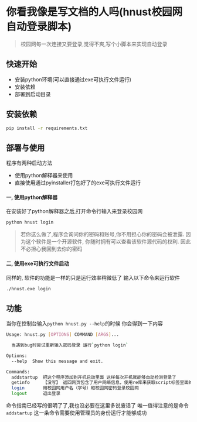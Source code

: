 # 你看我像是写文档的人吗(hnust校园网自动登录脚本)
> 校园网每一次连接又要登录,觉得不爽,写个小脚本来实现自动登录
## 快速开始
- 安装python环境(可以直接通过exe可执行文件运行)
- 安装依赖
- 部署到启动目录   

## 安装依赖
```bash
pip install -r requirements.txt
```
## 部署与使用
程序有两种启动方法
* 使用python解释器来使用
* 直接使用通过pyinstaller打包好了的exe可执行文件运行

#### 一, 使用python解释器
在安装好了python解释器之后,打开命令行输入来登录校园网

```bash
python hnust login
```
> 若你这么做了,程序会询问你的密码和账号,你不用担心你的密码会被泄露.
> 因为这个软件是一个开源软件, 你随时拥有可以查看该软件源代码的权利.
> 因此不必担心我回到去你的密码

#### 二, 使用exe可执行文件启动
同样的, 软件的功能是一样的只是运行效率稍微低了
输入以下命令来运行软件
```bash
./hnust.exe login
```

## 功能
当你在控制台输入```python hnust.py --help```的时候
你会得到一下内容
```bash
Usage: hnust.py [OPTIONS] COMMAND [ARGS]...

  当遇到bug时尝试重新输入密码登录 运行`python login`

Options:
  --help  Show this message and exit.

Commands:
  addstartup  把这个程序添加到开机启动里面 这样每次开机就能够自动检测登录了
  getinfo     【没写】 返回网页包含了用户网络信息，使用re库来获取script标签里面的变量
  login       用校园网用户名（学号）和校园网密码登录校园网
  logout      退出登录
```
命令指南已经写的很明了了,我也没必要在这里多说废话了
唯一值得注意的是命令```addstartup```
这一条命令需要使用管理员的身份运行才能够成功